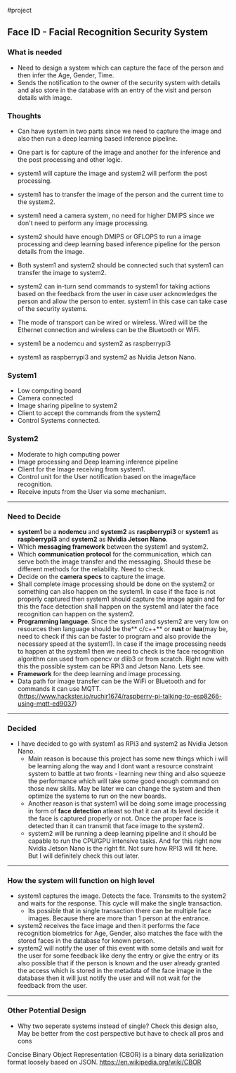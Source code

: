 #project

## Face ID - Facial Recognition Security System
### What is needed
- Need to design a system which can capture the face of the person and then infer the Age, Gender, Time. 
- Sends the notification to the owner of the security system with details and also store in the database with an entry of the visit and person details with image.

### Thoughts
- Can have system in two parts since we need to capture the image and also then run a deep learning based inference pipeline.
- One part is for capture of the image and another for the inference and the post processing and other logic.
- system1 will capture the image and system2 will perform the post processing.
- system1 has to transfer the image of the person and the current time to the system2.
- system1 need a camera system, no need for higher DMIPS since we don't need to perform any image processing.
- system2 should have enough DMIPS or GFLOPS to run a image processing and deep learning based inference pipeline for the person details from the image.
- Both system1 and system2 should be connected such that system1 can transfer the image to system2.
- system2 can in-turn send commands to system1 for taking actions based on the feedback from the user in case user acknowledges the person and allow the person to enter. system1 in this case can take case of the security systems.
- The mode of transport can be wired or wireless. Wired will be the Ethernet connection and wireless can be the Bluetooth or WiFi.


- system1 be a nodemcu and system2 as raspberrypi3
- system1 as raspberrypi3 and system2 as Nvidia Jetson Nano.


### System1
- Low computing board
- Camera connected
- Image sharing pipeline to system2
- Client to accept the commands from the system2
- Control Systems connected.

### System2
- Moderate to high computing power 
- Image processing and Deep learning inference pipeline
- Client for the Image receiving from system1.
- Control unit for the User notification based on the image/face recognition.
- Receive inputs from the User via some mechanism.

---

### Need to Decide
- **system1** be a **nodemcu** and **system2** as **raspberrypi3** or **system1** as **raspberrypi3** and **system2** as **Nvidia Jetson Nano**.
- Which **messaging framework** between the system1 and system2.
- Which **communication protocol** for the communication, which can serve both the image transfer and the messaging. Should these be different methods for the reliability. Need to check.
- Decide on the **camera specs** to capture the image. 
- Shall complete image processing should be done on the system2 or something can also happen on the system1. In case if the face is not properly captured then system1 should capture the image again and for this the face detection shall happen on the system1 and later the face recognition can happen on the system2.
- **Programming language**. Since the system1 and system2 are very low on resources then language should be the** c/c++** or **rust** or **lua**(may be, need to check if this can be faster to program and also provide the necessary speed at the system1). In case if the image processing needs to happen at the system1 then we need to check is the face recognition algorithm can used from opencv or dlib3 or from scratch. Right now with this the possible system can be RPi3 and Jetson Nano. Lets see.
- **Framework** for the deep learning and image processing.
- Data path for image transfer can be the WiFi or Bluetooth and for commands it can use MQTT. (https://www.hackster.io/ruchir1674/raspberry-pi-talking-to-esp8266-using-mqtt-ed9037)

--- 

### Decided
- I have decided to go with system1 as RPi3 and system2 as Nvidia Jetson Nano.
	- Main reason is because this project has some new things which i will be learning along the way and I dont want a resource constraint system to battle at two fronts - learning new thing and also squeeze the performance which will take some good enough command on those new skills. May be later we can change the system and then optimize the systems to run on the new boards.
	- Another reason is that system1 will be doing some image processing in form of **face detection** atleast so that it can at its level decide it the face is captured properly or not. Once the proper face is detected than it can transmit that face image to the system2.
	- system2 will be running a deep learning pipeline and it should be capable to run the CPU/GPU intensive tasks. And for this right now Nvidia Jetson Nano is the right fit. Not sure how RPI3 will fit here. But I will definitely check this out later.

---

### How the system will function on high level
- system1 captures the image. Detects the face. Transmits to the system2 and waits for the response. This cycle will make the single transaction. 
	- Its possible that in single transaction there can be multiple face images. Because there are more than 1 person at the entrance.
- system2 receives the face image and then it performs the face recognition biometrics for Age, Gender, also matches the face with the stored faces in the database for known person.
- system2 will notify the user of this event with some details and wait for the user for some feedback like deny the entry or give the entry or its also possible that if the person is known and the user already granted the access which is stored in the metadata of the face image in the database then it will just notify the user and will not wait for the feedback from the user.

---

### Other Potential Design
- Why two seperate systems instead of single? Check this design also, May be better from the cost perspective but have to check all pros and cons

Concise Binary Object Representation (CBOR) is a binary data serialization format loosely based on JSON. https://en.wikipedia.org/wiki/CBOR
